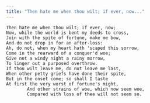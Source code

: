 ```yaml
---
title: "Then hate me when thou wilt; if ever, now..."
---
```


	Then hate me when thou wilt; if ever, now;
	Now, while the world is bent my deeds to cross,
	Join with the spite of fortune, make me bow,
	And do not drop in for an after-loss:
	Ah, do not, when my heart hath 'scaped this sorrow,
	Come in the rearward of a conquer'd woe;
	Give not a windy night a rainy morrow,
	To linger out a purposed overthrow.
	If thou wilt leave me, do not leave me last,
	When other petty griefs have done their spite,
	But in the onset come; so shall I taste
	At first the very worst of fortune's might,
			And other strains of woe, which now seem woe,
			Compared with loss of thee will not seem so.

